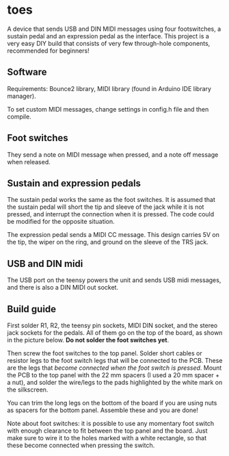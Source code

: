 # toes
A device that sends USB and DIN MIDI messages using four footswitches, a sustain pedal and an expression pedal as the interface. This project is a very easy DIY build that consists of very few through-hole components, recommended for beginners!

## Software
Requirements: Bounce2 library, MIDI library (found in Arduino IDE library manager).

To set custom MIDI messages, change settings in config.h file and then compile.

## Foot switches 
They send a note on MIDI message when pressed, and a note off message when released.

## Sustain and expression pedals
The sustain pedal works the same as the foot switches. It is assumed that the sustain pedal will short the tip and sleeve of the jack while it is not pressed, and interrupt the connection when it is pressed. The code could be modified for the opposite situation.

The expression pedal sends a MIDI CC message. This design carries 5V on the tip, the wiper on the ring, and ground on the sleeve of the TRS jack.

## USB and DIN midi
The USB port on the teensy powers the unit and sends USB midi messages, and there is also a DIN MIDI out socket.

## Build guide
First solder R1, R2, the teensy pin sockets, MIDI DIN socket, and the stereo jack sockets for the pedals. All of them go on the top of the board, as shown in the picture below. **Do not solder the foot switches yet**.

Then screw the foot switches to the top panel. Solder short cables or resistor legs to the foot switch legs that will be connected to the PCB. These are the legs that *become connected when the foot switch is pressed*. Mount the PCB to the top panel with the 22 mm spacers (I used a 20 mm spacer + a nut), and solder the wire/legs to the pads highlighted by the white mark on the silkscreen.

You can trim the long legs on the bottom of the board if you are using nuts as spacers for the bottom panel. Assemble these and you are done!

Note about foot switches: it is possible to use any momentary foot switch with enough clearance to fit between the top panel and the board. Just make sure to wire it to the holes marked with a white rectangle, so that these become connected when pressing the switch.


